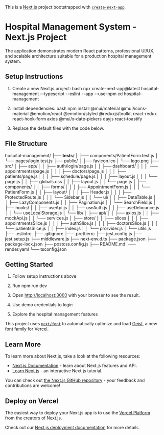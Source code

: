 This is a [Next.js](https://nextjs.org) project bootstrapped with [`create-next-app`](https://nextjs.org/docs/app/api-reference/cli/create-next-app).

# Hospital Management System - Next.js Project
The application demonstrates modern React patterns, professional UI/UX, and scalable architecture suitable for a production hospital management system.

## Setup Instructions

1. Create a new Next.js project:
bash
npx create-next-app@latest hospital-management --typescript --eslint --app --use-npm
cd hospital-management


2. Install dependencies:
bash
npm install @mui/material @mui/icons-material @emotion/react @emotion/styled @reduxjs/toolkit react-redux react-hook-form axios @mui/x-date-pickers dayjs react-toastify


3. Replace the default files with the code below.

## File Structure

hospital-management/
├── __tests__/
│   ├── components/PatientForm.test.js
│   └── pages/login.test.js
├── public/
│   ├── favicon.ico
│   └── logo.png
├── src/
│   ├── app/
│   │   ├── auth/login/page.js
│   │   ├── dashboard/
│   │   │   ├── appointments/page.js
│   │   │   ├── doctors/page.js
│   │   │   ├── patients/page.js
│   │   │   ├── schedule/page.js
│   │   │   ├── layout.js
│   │   │   └── page.js
│   │   ├── globals.css
│   │   ├── layout.js
│   │   └── page.js
│   ├── components/
│   │   ├── forms/
│   │   │   ├── AppointmentForm.js
│   │   │   └── PatientForm.js
│   │   ├── layout/
│   │   │   ├── Header.js
│   │   │   ├── ProtectedRoute.js
│   │   │   └── Sidebar.js
│   │   └── ui/
│   │       ├── DataTable.js
│   │       ├── LazyComponents.js
│   │       ├── Pagination.js
│   │       └── SearchField.js
│   ├── hooks/
│   │   ├── useApi.js
│   │   ├── useAuth.js
│   │   ├── useDebounce.js
│   │   └── useLocalStorage.js
│   └── lib/
│       ├── api/
│       │   ├── axios.js
│       │   ├── mockApi.js
│       │   └── services.js
│       ├── store/
│       │   ├── slices
│       │   │   ├── appointmentsSlice.js
│       │   │   ├── authSlice.js
│       │   │   ├── doctorsSlice.js
│       │   │   └── patientsSlice.js
│       │   ├── index.js
│       │   └── prorvider.js
│       └── utils.js
├── .eslintrc.
├── .gitignore
├── .prettierrc
├── jest.config.js
├── jest.setup.js
├── middleware.js
├── next-env.d.ts
├── package.json
├── package-lock.json
├── postcss.config.js
├── README.md
├── render.yaml
└── tsconfig.json

## Getting Started

1. Follow setup instructions above

2. Run npm run dev

3. Open [http://localhost:3000](http://localhost:3000) with your browser to see the result.

4. Use demo credentials to login

5. Explore the hospital management features

This project uses [`next/font`](https://nextjs.org/docs/app/building-your-application/optimizing/fonts) to automatically optimize and load [Geist](https://vercel.com/font), a new font family for Vercel.

## Learn More

To learn more about Next.js, take a look at the following resources:

- [Next.js Documentation](https://nextjs.org/docs) - learn about Next.js features and API.
- [Learn Next.js](https://nextjs.org/learn) - an interactive Next.js tutorial.

You can check out [the Next.js GitHub repository](https://github.com/vercel/next.js) - your feedback and contributions are welcome!

## Deploy on Vercel

The easiest way to deploy your Next.js app is to use the [Vercel Platform](https://vercel.com/new?utm_medium=default-template&filter=next.js&utm_source=create-next-app&utm_campaign=create-next-app-readme) from the creators of Next.js.

Check out our [Next.js deployment documentation](https://nextjs.org/docs/app/building-your-application/deploying) for more details.